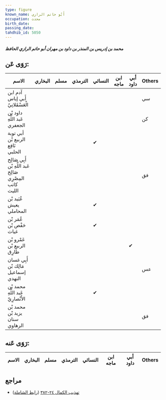 ```yaml
---
type: figure
known_name: أَبُو حاتم الرازي
occupation: محدث
birth_date:
passing_date:
tahdhib_id: 5050
---
```

##### محمد بن إدريس بن المنذر بن داود بن مهران أبو حاتم الرازي الحافظ

## رَوَى عَن:
| الاسم                                                     | البخاري | مسلم | الترمذي | النسائي | ابن ماجه | أبي داود | Others |
| --------------------------------------------------------- | ------- | ---- | ------- | ------- | -------- | -------- | ------ |
| آدم ابن أَبي إياس الْعَسْقَلانِيّ                         |         |      |         |         |          |          | سي     |
| داود بْن عَبد اللَّهِ الجعفري                             |         |      |         |         |          |          | كن     |
| أبي توبة الربيع بْن نَافِع الحلبي                         |         |      |         | ✔       |          |          |        |
| أَبِي صَالِح عَبد اللَّهِ بْن صَالِح المِصْرِي كاتب الليث |         |      |         |         |          |          | فق     |
| عُبَيد بْن يعيش المحاملي                                  |         |      |         | ✔       |          |          |        |
| عُمَر بْن حَفْص بْن غياث                                  |         |      |         | ✔       |          |          |        |
| عَمْرو بْن الربيع بْن طَارِق                              |         |      |         |         |          | ✔        |        |
| أَبِي غسان مَالِك بْن إسماعيل النهدي                      |         |      |         |         |          |          | عس     |
| محمد بْن عَبد اللَّهِ الأَنْصارِيّ                        |         |      |         | ✔       |          |          |        |
| محمد بْن يزيد بْن سنان الرهاوي                            |         |      |         |         |          |          | فق     |
## رَوَى عَنه:
| الاسم | البخاري | مسلم | الترمذي | النسائي | ابن ماجه | أبي داود | Others |
| ----- | ------- | ---- | ------- | ------- | -------- | -------- | ------ |
## مراجع
- [تهذيب الكمال ٢٤-٣٨٢](obsidian://open?vault=Tahdhib-al-Kamal&file=Figures/٥٠٥٠-محمد%20بن%20إدريس%20بن%20المنذر%20بن%20داود%20بن%20مهران%20أبو%20حاتم%20الرازي%20الحافظ) ([رابط الشاملة](https://shamela.ws/book/3722/12894))